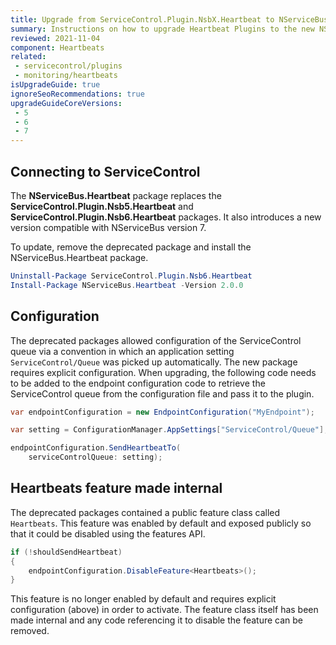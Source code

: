 ```yaml
---
title: Upgrade from ServiceControl.Plugin.NsbX.Heartbeat to NServiceBus.Heartbeat
summary: Instructions on how to upgrade Heartbeat Plugins to the new NServiceBus.Heartbeat package
reviewed: 2021-11-04
component: Heartbeats
related:
 - servicecontrol/plugins
 - monitoring/heartbeats
isUpgradeGuide: true
ignoreSeoRecommendations: true
upgradeGuideCoreVersions:
 - 5
 - 6
 - 7
---
```



## Connecting to ServiceControl

The **NServiceBus.Heartbeat** package replaces the **ServiceControl.Plugin.Nsb5.Heartbeat** and **ServiceControl.Plugin.Nsb6.Heartbeat** packages. It also introduces a new version compatible with NServiceBus version 7.

To update, remove the deprecated package and install the NServiceBus.Heartbeat package.

```ps1
Uninstall-Package ServiceControl.Plugin.Nsb6.Heartbeat
Install-Package NServiceBus.Heartbeat -Version 2.0.0
```

## Configuration

The deprecated packages allowed configuration of the ServiceControl queue via a convention in which an application setting `ServiceControl/Queue` was picked up automatically. The new package requires explicit configuration. When upgrading, the following code needs to be added to the endpoint configuration code to retrieve the ServiceControl queue from the configuration file and pass it to the plugin.

```csharp
var endpointConfiguration = new EndpointConfiguration("MyEndpoint");

var setting = ConfigurationManager.AppSettings["ServiceControl/Queue"];

endpointConfiguration.SendHeartbeatTo(
    serviceControlQueue: setting);
```

## Heartbeats feature made internal

The deprecated packages contained a public feature class called `Heartbeats`. This feature was enabled by default and exposed publicly so that it could be disabled using the features API.

```csharp
if (!shouldSendHeartbeat)
{
    endpointConfiguration.DisableFeature<Heartbeats>();
}
```

This feature is no longer enabled by default and requires explicit configuration (above) in order to activate. The feature class itself has been made internal and any code referencing it to disable the feature can be removed.
